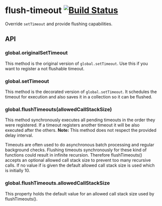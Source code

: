 # flush-timeout [![Build Status](https://travis-ci.org/efacilitation/flush-timeouts.svg?branch=master)](https://travis-ci.org/efacilitation/flush-timeouts)

Override `setTimeout` and provide flushing capabilities.

## API

### global.originalSetTimeout

This method is the original version of `global.setTimeout`.
Use this if you want to register a not flushable timeout.

### global.setTimeout

This method is the decorated version of `global.setTimeout`.
It schedules the timeout for execution and also saves it in a collection so it can be flushed.

### global.flushTimeouts(allowedCallStackSize)

This method synchronously executes all pending timeouts in the order they were registered.
If a timeout registers another timeout it will be also executed after the others.
**Note:** This method does not respect the provided delay interval.

Timeouts are often used to do asynchronous batch processing and regular background checks.
Flushing timeouts synchronously for these kind of functions could result in infinite recursion.
Therefore flushTimeouts() accepts an optional allowed call stack size to prevent too many recursive calls.
If no value if is given the default allowed call stack size is used which is initially 10.


### global.flushTimeouts.allowedCallStackSize

This property holds the default value for an allowed call stack size used by flushTimeouts().
